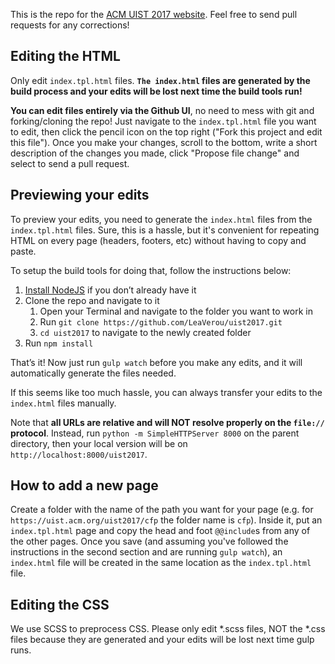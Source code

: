 This is the repo for the [ACM UIST 2017 website](https://uist.acm.org/uist2017/). Feel free to send pull requests for any corrections!

## Editing the HTML

Only edit `index.tpl.html` files. **`The index.html` files are generated by the build process and your edits will be lost next time the build tools run!**

**You can edit files entirely via the Github UI**, no need to mess with git and forking/cloning the repo! Just navigate to the `index.tpl.html` file you want to edit, then click the pencil icon on the top right ("Fork this project and edit this file"). Once you make your changes, scroll to the bottom, write a short description of the changes you made, click "Propose file change" and select to send a pull request.

## Previewing your edits

To preview your edits, you need to generate the `index.html` files from the `index.tpl.html` files. Sure, this is a hassle, but it's convenient for repeating HTML on every page (headers, footers, etc) without having to copy and paste.

To setup the build tools for doing that, follow the instructions below:

1. [Install NodeJS](https://nodejs.org/en/download/) if you don’t already have it
2. Clone the repo and navigate to it
	1. Open your Terminal and navigate to the folder you want to work in
	2. Run `git clone https://github.com/LeaVerou/uist2017.git`
	3. `cd uist2017` to navigate to the newly created folder
3. Run `npm install`

That’s it! Now just run `gulp watch` before you make any edits, and it will automatically generate the files needed.

If this seems like too much hassle, you can always transfer your edits to the `index.html` files manually.

Note that **all URLs are relative and will NOT resolve properly on the `file://` protocol**. Instead, run `python -m SimpleHTTPServer 8000` on the parent directory, then your local version will be on `http://localhost:8000/uist2017`.

## How to add a new page

Create a folder with the name of the path you want for your page (e.g. for `https://uist.acm.org/uist2017/cfp` the folder name is `cfp`). Inside it, put an `index.tpl.html` page and copy the head and foot `@@include`s from any of the other pages. Once you save (and assuming you've followed the instructions in the second section and are running `gulp watch`), an `index.html` file will be created in the same location as the `index.tpl.html` file.

## Editing the CSS

We use SCSS to preprocess CSS. Please only edit *.scss files, NOT the *.css files because they are generated and your edits will be lost next time gulp runs.
